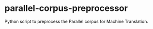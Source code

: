 # parallel-corpus-preprocessor
Python script to preprocess the Parallel corpus for Machine Translation.
